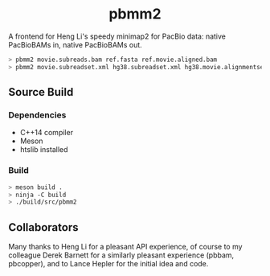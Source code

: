 <h1 align="center">pbmm2</h1>

A frontend for Heng Li's speedy minimap2 for PacBio data: native
PacBioBAMs in, native PacBioBAMs out.

```sh
> pbmm2 movie.subreads.bam ref.fasta ref.movie.aligned.bam
> pbmm2 movie.subreadset.xml hg38.subreadset.xml hg38.movie.alignmentset.xml
```


## Source Build

### Dependencies
 - C++14 compiler
 - Meson
 - htslib installed

### Build
```sh
> meson build .
> ninja -C build
> ./build/src/pbmm2
```

Collaborators
-------------
Many thanks to Heng Li for a pleasant API experience, of course to
my colleague Derek Barnett for a similarly pleasant experience (pbbam,
pbcopper), and to Lance Hepler for the initial idea and code.